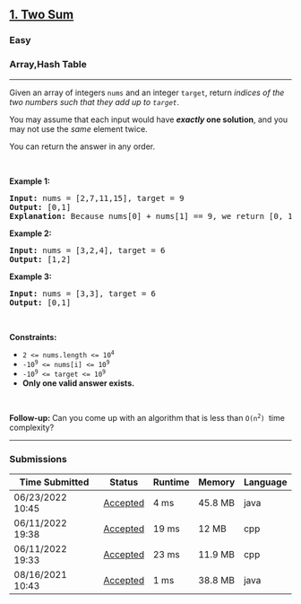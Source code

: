 <h2><a href="https://leetcode.com/problems/two-sum/">1. Two Sum</a></h2><h3>Easy</h3><h3>Array,Hash Table</h3><hr><div><p>Given an array of integers <code>nums</code>&nbsp;and an integer <code>target</code>, return <em>indices of the two numbers such that they add up to <code>target</code></em>.</p>

<p>You may assume that each input would have <strong><em>exactly</em> one solution</strong>, and you may not use the <em>same</em> element twice.</p>

<p>You can return the answer in any order.</p>

<p>&nbsp;</p>
<p><strong>Example 1:</strong></p>

<pre><strong>Input:</strong> nums = [2,7,11,15], target = 9
<strong>Output:</strong> [0,1]
<strong>Explanation:</strong> Because nums[0] + nums[1] == 9, we return [0, 1].
</pre>

<p><strong>Example 2:</strong></p>

<pre><strong>Input:</strong> nums = [3,2,4], target = 6
<strong>Output:</strong> [1,2]
</pre>

<p><strong>Example 3:</strong></p>

<pre><strong>Input:</strong> nums = [3,3], target = 6
<strong>Output:</strong> [0,1]
</pre>

<p>&nbsp;</p>
<p><strong>Constraints:</strong></p>

<ul>
	<li><code>2 &lt;= nums.length &lt;= 10<sup>4</sup></code></li>
	<li><code>-10<sup>9</sup> &lt;= nums[i] &lt;= 10<sup>9</sup></code></li>
	<li><code>-10<sup>9</sup> &lt;= target &lt;= 10<sup>9</sup></code></li>
	<li><strong>Only one valid answer exists.</strong></li>
</ul>

<p>&nbsp;</p>
<strong>Follow-up:&nbsp;</strong>Can you come up with an algorithm that is less than&nbsp;<code>O(n<sup>2</sup>)&nbsp;</code>time complexity?</div><hr><h3>Submissions</h3><table class=""><colgroup><col><col><col><col><col></colgroup><thead class="ant-table-thead"><tr><th class="time-column__1guG"><span class="ant-table-header-column"><div><span class="ant-table-column-title">Time Submitted</span><span class="ant-table-column-sorter"></span></div></span></th><th class="status-column__3SUg"><span class="ant-table-header-column"><div><span class="ant-table-column-title">Status</span><span class="ant-table-column-sorter"></span></div></span></th><th class="runtime-column__1ka_"><span class="ant-table-header-column"><div><span class="ant-table-column-title">Runtime</span><span class="ant-table-column-sorter"></span></div></span></th><th class="memory-column__1dxp"><span class="ant-table-header-column"><div><span class="ant-table-column-title">Memory</span><span class="ant-table-column-sorter"></span></div></span></th><th class="lang-column__tR-8"><span class="ant-table-header-column"><div><span class="ant-table-column-title">Language</span><span class="ant-table-column-sorter"></span></div></span></th></tr></thead><tbody class="ant-table-tbody"><tr class="ant-table-row ant-table-row-level-0" data-row-key="729034237"><td class="time-column__1guG">06/23/2022 10:45</td><td class="status-column__3SUg"><a href="/submissions/detail/729034237/" target="_blank" class="ac__35gz" data-submission-id="729034237">Accepted</a></td><td class="runtime-column__1ka_">4 ms</td><td class="memory-column__1dxp">45.8 MB</td><td class="lang-column__tR-8">java</td></tr><tr class="ant-table-row ant-table-row-level-0" data-row-key="719621654"><td class="time-column__1guG">06/11/2022 19:38</td><td class="status-column__3SUg"><a href="/submissions/detail/719621654/" target="_blank" class="ac__35gz" data-submission-id="719621654">Accepted</a></td><td class="runtime-column__1ka_">19 ms</td><td class="memory-column__1dxp">12 MB</td><td class="lang-column__tR-8">cpp</td></tr><tr class="ant-table-row ant-table-row-level-0" data-row-key="719618565"><td class="time-column__1guG">06/11/2022 19:33</td><td class="status-column__3SUg"><a href="/submissions/detail/719618565/" target="_blank" class="ac__35gz" data-submission-id="719618565">Accepted</a></td><td class="runtime-column__1ka_">23 ms</td><td class="memory-column__1dxp">11.9 MB</td><td class="lang-column__tR-8">cpp</td></tr><tr class="ant-table-row ant-table-row-level-0" data-row-key="539220712"><td class="time-column__1guG">08/16/2021 10:43</td><td class="status-column__3SUg"><a href="/submissions/detail/539220712/" target="_blank" class="ac__35gz" data-submission-id="539220712">Accepted</a></td><td class="runtime-column__1ka_">1 ms</td><td class="memory-column__1dxp">38.8 MB</td><td class="lang-column__tR-8">java</td></tr></tbody></table>